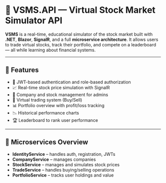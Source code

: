 # 🧠 VSMS.API — Virtual Stock Market Simulator API

**VSMS** is a real-time, educational simulator of the stock market built with **.NET**, **Blazor**, **SignalR**, and a full **microservice architecture**. It allows users to trade virtual stocks, track their portfolio, and compete on a leaderboard — all while learning about financial systems.

---

## 🌟 Features

- 🔐 JWT-based authentication and role-based authorization
- 📈 Real-time stock price simulation with SignalR
- 🏢 Company and stock management for admins
- 💸 Virtual trading system (Buy/Sell)
- 📊 Portfolio overview with profit/loss tracking
- 📉 Historical performance charts
- 🏆 Leaderboard to rank user performance

---

## 🧱 Microservices Overview

- **IdentityService** – handles auth, registration, JWTs
- **CompanyService** – manages companies
- **StockService** – manages and simulates stock prices
- **TradeService** – handles buying/selling operations
- **PortfolioService** – tracks user holdings and value
